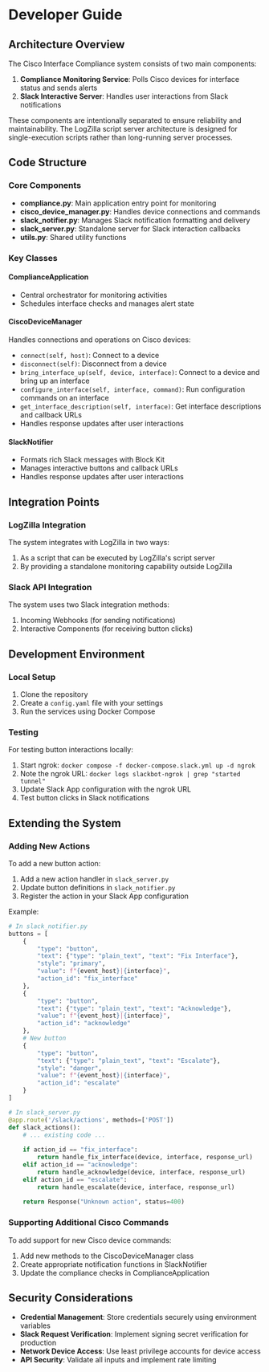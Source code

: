 # Developer Guide

## Architecture Overview

The Cisco Interface Compliance system consists of two main components:

1. **Compliance Monitoring Service**: Polls Cisco devices for interface status and sends alerts
2. **Slack Interactive Server**: Handles user interactions from Slack notifications

These components are intentionally separated to ensure reliability and maintainability. The LogZilla script server architecture is designed for single-execution scripts rather than long-running server processes.

## Code Structure

### Core Components

- **compliance.py**: Main application entry point for monitoring
- **cisco_device_manager.py**: Handles device connections and commands
- **slack_notifier.py**: Manages Slack notification formatting and delivery
- **slack_server.py**: Standalone server for Slack interaction callbacks
- **utils.py**: Shared utility functions

### Key Classes

#### ComplianceApplication
- Central orchestrator for monitoring activities
- Schedules interface checks and manages alert state

#### CiscoDeviceManager

Handles connections and operations on Cisco devices:

- `connect(self, host)`: Connect to a device
- `disconnect(self)`: Disconnect from a device
- `bring_interface_up(self, device, interface)`: Connect to a device and bring up an interface
- `configure_interface(self, interface, command)`: Run configuration commands on an interface
- `get_interface_description(self, interface)`: Get interface descriptions and callback URLs
- Handles response updates after user interactions

#### SlackNotifier
- Formats rich Slack messages with Block Kit
- Manages interactive buttons and callback URLs
- Handles response updates after user interactions

## Integration Points

### LogZilla Integration
The system integrates with LogZilla in two ways:
1. As a script that can be executed by LogZilla's script server
2. By providing a standalone monitoring capability outside LogZilla

### Slack API Integration
The system uses two Slack integration methods:
1. Incoming Webhooks (for sending notifications)
2. Interactive Components (for receiving button clicks)

## Development Environment

### Local Setup

1. Clone the repository
2. Create a `config.yaml` file with your settings
3. Run the services using Docker Compose

### Testing

For testing button interactions locally:
1. Start ngrok: `docker compose -f docker-compose.slack.yml up -d ngrok`
2. Note the ngrok URL: `docker logs slackbot-ngrok | grep "started tunnel"`
3. Update Slack App configuration with the ngrok URL
4. Test button clicks in Slack notifications

## Extending the System

### Adding New Actions

To add a new button action:
1. Add a new action handler in `slack_server.py`
2. Update button definitions in `slack_notifier.py`
3. Register the action in your Slack App configuration

Example:
```python
# In slack_notifier.py
buttons = [
    {
        "type": "button",
        "text": {"type": "plain_text", "text": "Fix Interface"},
        "style": "primary",
        "value": f"{event_host}|{interface}",
        "action_id": "fix_interface"
    },
    {
        "type": "button", 
        "text": {"type": "plain_text", "text": "Acknowledge"},
        "value": f"{event_host}|{interface}",
        "action_id": "acknowledge"
    },
    # New button
    {
        "type": "button",
        "text": {"type": "plain_text", "text": "Escalate"},
        "style": "danger",
        "value": f"{event_host}|{interface}",
        "action_id": "escalate"
    }
]

# In slack_server.py
@app.route('/slack/actions', methods=['POST'])
def slack_actions():
    # ... existing code ...
    
    if action_id == "fix_interface":
        return handle_fix_interface(device, interface, response_url)
    elif action_id == "acknowledge":
        return handle_acknowledge(device, interface, response_url)
    elif action_id == "escalate":
        return handle_escalate(device, interface, response_url)
        
    return Response("Unknown action", status=400)
```

### Supporting Additional Cisco Commands

To add support for new Cisco device commands:

1. Add new methods to the CiscoDeviceManager class
2. Create appropriate notification functions in SlackNotifier
3. Update the compliance checks in ComplianceApplication

## Security Considerations

- **Credential Management**: Store credentials securely using environment variables
- **Slack Request Verification**: Implement signing secret verification for production
- **Network Device Access**: Use least privilege accounts for device access
- **API Security**: Validate all inputs and implement rate limiting
